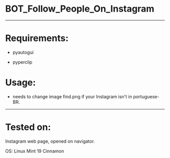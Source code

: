 # BOT_Follow_People_On_Instagram

- - - -

# Requirements:

*  pyautogui 

*  pyperclip

# Usage:
* needs to change image find.png if your Instagram isn't in portuguese-BR.

- - - -

# Tested on: 

Instagram web page, opened on navigator. 

OS: Linux Mint 19 Cinnamon
